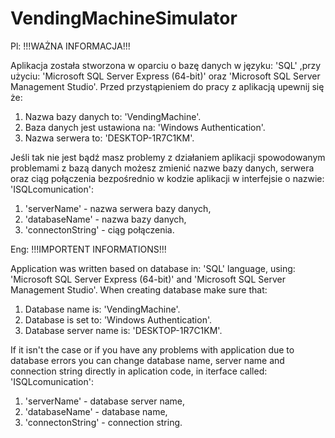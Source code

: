 # VendingMachineSimulator
Pl: !!!WAŻNA INFORMACJA!!!

Aplikacja została stworzona w oparciu o bazę danych w języku: 'SQL' ,przy użyciu: 'Microsoft SQL Server Express (64-bit)'  oraz 'Microsoft SQL Server Management Studio'.
Przed przystąpieniem do pracy z aplikacją upewnij się że:
1. Nazwa bazy danych to: 'VendingMachine'.
2. Baza danych jest ustawiona na: 'Windows Authentication'.
3. Nazwa serwera to: 'DESKTOP-1R7C1KM'.

Jeśli tak nie jest bądź masz problemy z działaniem aplikacji spowodowanym problemami z bazą danych 
możesz zmienić nazwe bazy danych, serwera oraz ciąg połączenia bezpośrednio w kodzie aplikacji w interfejsie 
o nazwie: 'ISQLcomunication':
1. 'serverName' - nazwa serwera bazy danych,
2. 'databaseName' - nazwa bazy danych,
3. 'connectonString' - ciąg połączenia.

Eng: !!!IMPORTENT INFORMATIONS!!!

Application was written based on database in: 'SQL' language, using: 'Microsoft SQL Server Express (64-bit)' and 'Microsoft SQL Server Management Studio'.
When creating database make sure that:
1. Database name is: 'VendingMachine'.
2. Database is set to: 'Windows Authentication'.
3. Database server name is: 'DESKTOP-1R7C1KM'.


If it isn't the case or if you have any problems with application due to database errors
you can change database name, server name and connection string directly in aplication code, in iterface
called: 'ISQLcomunication':
1. 'serverName' - database server name,
2. 'databaseName' - database name,
3. 'connectonString' - connection string.
